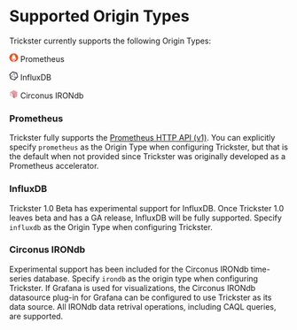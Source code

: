 # Supported Origin Types

Trickster currently supports the following Origin Types:

<img src="./images/external/prom_logo_60.png" width=16 /> Prometheus

<img src="./images/external/influx_logo_60.png" width=16 /> InfluxDB

<img src="./images/external/irondb_logo_60.png" width=16 /> Circonus IRONdb


### Prometheus

Trickster fully supports the [Prometheus HTTP API (v1)](https://prometheus.io/docs/prometheus/latest/querying/api/). You can explicitly specify `prometheus` as the Origin Type when configuring Trickster, but that is the default when not provided since Trickster was originally developed as a Prometheus accelerator.

### InfluxDB

Trickster 1.0 Beta has experimental support for InfluxDB. Once Trickster 1.0 leaves beta and has a GA release, InfluxDB will be fully supported. Specify `influxdb` as the Origin Type when configuring Trickster.

### Circonus IRONdb

Experimental support has been included for the Circonus IRONdb time-series database. Specify `irondb` as the origin type when configuring Trickster. If Grafana is used for visualizations, the Circonus IRONdb datasource plug-in for Grafana can be configured to use Trickster as its data source. All IRONdb data retrival operations, including CAQL queries, are supported.
